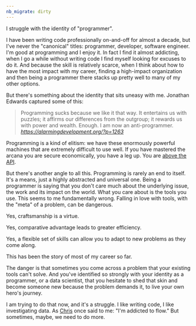 ```yaml
---
nb_migrate: dirty
---
```


I struggle with the identity of "programmer".

I have been writing code professionally on-and-off for almost a decade, but I've never the "canonical" titles: programmer, developer, software engineer. I'm good at programming and I enjoy it. In fact I find it almost addicting, when I go a while without writing code I find myself looking for excuses to do it. And because the skill is relatively scarce, when I think about how to have the most impact with my career, finding a high-impact organization and then being a programmer there stacks up pretty well to many of my other options.

But there's something about the identity that sits uneasy with me. Jonathan Edwards captured some of this:

<blockquote class="quoteback" darkmode="" data-title="The%20User%20Liberation%20Front" data-author="" cite="https://alarmingdevelopment.org/?p=1263">
Programming sucks because we like it that way. It entertains us with puzzles; it affirms our differences from the outgroup; it rewards us with power and wealth. Enough. I am now an anti-programmer.
<footer> <cite><a href="https://alarmingdevelopment.org/?p=1263">https://alarmingdevelopment.org/?p=1263</a></cite></footer>
</blockquote>
<script note="" src="https://cdn.jsdelivr.net/gh/Blogger-Peer-Review/quotebacks@1/quoteback.js"></script>

Programming is a kind of elitism: we have these enormously powerful machines that are extremely difficult to use well. If you have mastered the arcana you are secure economically, you have a leg up. You are [above the API](https://rein.pk/replacing-middle-management-with-apis).

But there's another angle to all this. Programming is rarely an end to itself. It's a means, just a highly abstracted and universal one. Being a programmer is saying that you don't care much about the underlying issue, the work and its impact on the world. What you care about is the tools you use. This seems to me fundamentally wrong. Falling in love with tools, with the "meta" of a problem, can be dangerous. 

Yes, craftsmanship is a virtue.

Yes, comparative advantage leads to greater efficiency.

Yes, a flexible set of skills can allow you to adapt to new problems as they come along. 

This has been the story of most of my career so far. 

The danger is that sometimes you come across a problem that your existing tools can't solve. And you've identified so strongly with your identity as a programmer, or a data scientist, that you hesitate to shed that skin and become someone new because the problem demands it, to live your own hero's journey.

I am trying to do that now, and it's a struggle. I like writing code, I like investigating data. As [Chris](https://twitter.com/unthinkingly) once said to me: "I'm addicted to flow." But sometimes, maybe, we need to do more.
